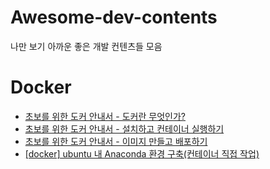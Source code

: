 # Awesome-dev-contents
나만 보기 아까운 좋은 개발 컨텐츠들 모음


# Docker
- [초보를 위한 도커 안내서 - 도커란 무엇인가?](https://subicura.com/2017/01/19/docker-guide-for-beginners-1.html)
- [초보를 위한 도커 안내서 - 설치하고 컨테이너 실행하기](https://subicura.com/2017/01/19/docker-guide-for-beginners-2.html)
- [초보를 위한 도커 안내서 - 이미지 만들고 배포하기](https://subicura.com/2017/02/10/docker-guide-for-beginners-create-image-and-deploy.html)
- [[docker] ubuntu 내 Anaconda 환경 구축(컨테이너 직접 작업)](https://omhdydy.tistory.com/6)
